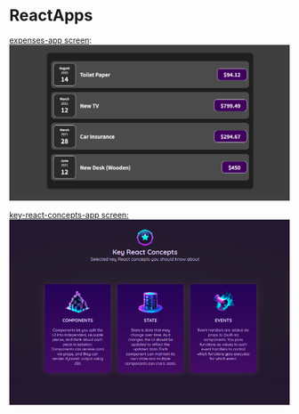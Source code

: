 # ReactApps
[expenses-app screen](/expenses-app):
![expenses-app screen](/expenses-app/public/ExpensesInterface.png)

[key-react-concepts-app screen:](/key-react-concepts-app)
![key-react-concepts-app screen:](/key-react-concepts-app/src/images/KeyReactConceptsInterface.png)